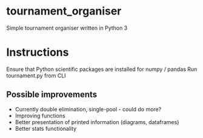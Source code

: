 # tournament_organiser
Simple tournament organiser written in Python 3

# Instructions
Ensure that Python scientific packages are installed for numpy / pandas
Run tournament.py from CLI

## Possible improvements
* Currently double elimination, single-pool - could do more?
* Improving functions
* Better presentation of printed information (diagrams, dataframes)
* Better stats functionality
